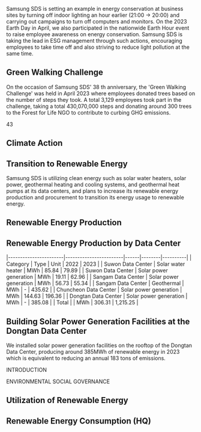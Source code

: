 Samsung SDS is setting an example in energy conservation at business sites by turning off indoor lighting an hour earlier (21:00 → 20:00) and carrying out campaigns to turn off computers and monitors. On the 2023 Earth Day in April, we also participated in the nationwide Earth Hour event to raise employee awareness on energy conservation. Samsung SDS is taking the lead in ESG management through such actions, encouraging employees to take time off and also striving to reduce light pollution at the same time.

## **Green Walking Challenge**

On the occasion of Samsung SDS' 38 th anniversary, the 'Green Walking Challenge' was held in April 2023 where employees donated trees based on the number of steps they took. A total 3,129 employees took part in the challenge, taking a total 430,070,000 steps and donating around 300 trees to the Forest for Life NGO to contribute to curbing GHG emissions.

43

## **Climate Action**

## **Transition to Renewable Energy**

Samsung SDS is utilizing clean energy such as solar water heaters, solar power, geothermal heating and cooling systems, and geothermal heat pumps at its data centers, and plans to increase its renewable energy production and procurement to transition its energy usage to renewable energy.

## **Renewable Energy Production**

## **Renewable Energy Production by Data Center**

|-----------------------|------------------------|------|--------|----------|
| Category              | Type                   | Unit | 2022   | 2023     |
| Suwon Data Center     | Solar water heater     | MWh  | 85.84  | 79.89    |
| Suwon Data Center     | Solar power generation | MWh  | 19.11  | 62.96    |
| Sangam Data Center    | Solar power generation | MWh  | 56.73  | 55.34    |
| Sangam Data Center    | Geothermal             | MWh  | -      | 435.62   |
| Chuncheon Data Center | Solar power generation | MWh  | 144.63 | 196.36   |
| Dongtan Data Center   | Solar power generation | MWh  | -      | 385.08   |
| Total                 |                        | MWh  | 306.31 | 1,215.25 |

## **Building Solar Power Generation Facilities at the Dongtan Data Center**

We installed solar power generation facilities on the rooftop of the Dongtan Data Center, producing around 385MWh of renewable energy in 2023 which is equivalent to reducing an annual 183 tons of emissions.

INTRODUCTION

ENVIRONMENTAL SOCIAL GOVERNANCE

## **Utilization of Renewable Energy**

## **Renewable Energy Consumption (HQ)**